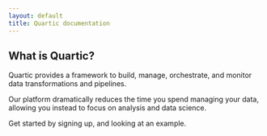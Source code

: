```yaml
---
layout: default
title: Quartic documentation
---
```


## What is Quartic?

Quartic provides a framework to build, manage, orchestrate, and monitor data transformations and pipelines.

Our platform dramatically reduces the time you spend managing your data, allowing you instead to focus on analysis and data science.

Get started by signing up, and looking at an example.
